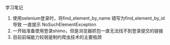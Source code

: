 学习笔记
1. 使用selenium登录时，将find_element_by_name 错写为find_element_by_id 导致
   一直提示 NoSuchElementException
2. 一开始准备使用登录shimo，但是浏览器抓包一直无法找不到登录提交的链接
3. 目前前端能力较弱是制约爬虫技术的主要瓶颈